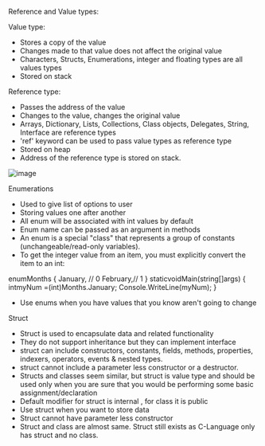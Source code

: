 Reference and Value types:

Value type:
- Stores a copy of the value
- Changes made to that value does not affect the original value
- Characters, Structs, Enumerations, integer and floating types are all values types
- Stored on stack

Reference type:
- Passes the address of the value
- Changes to the value, changes the original value
- Arrays, Dictionary, Lists, Collections, Class objects, Delegates, String, Interface are reference types
- 'ref' keyword can be used to pass value types as reference type
- Stored on heap
- Address of the reference type is stored on stack.


![image](https://user-images.githubusercontent.com/77484700/232970949-23948621-7de8-4eb1-991b-4358f69e1f51.png)

Enumerations                                                                                        
- Used to give list of options to user                                                        
- Storing values one after another           
- All enum will be associated with int values by default
- Enum name can be passed as an argument in methods
- An enum is a special "class" that represents a group of constants (unchangeable/read-only variables).
- To get the integer value from an item, you must explicitly convert the item to an int:


enumMonths
{
January, // 0
February,// 1 
}
staticvoidMain(string[]args)
{
intmyNum =(int)Months.January;
Console.WriteLine(myNum);
}


- Use enums when you have values that you know aren't going to change


Struct
- Struct is used to encapsulate data and related functionality
- They do not support inheritance but they can implement interface
- struct can include constructors, constants, fields, methods, properties, indexers, operators, events & nested types.
- struct cannot include a parameter less constructor or a destructor.
- Structs and classes seem similar, but struct is value type and should be used only when you are sure that you would be performing some basic assignment/declaration
- Default modifier for struct is internal , for class it is public
- Use struct when you want to store data
- Struct cannot have parameter less constructor
- Struct and class are almost same. Struct still exists as C-Language only has struct and no class.


